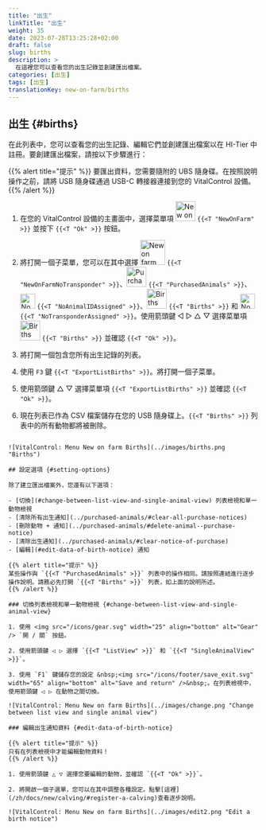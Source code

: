 ```yaml
---
title: "出生"
linkTitle: "出生"
weight: 35
date: 2023-07-28T13:25:28+02:00
draft: false
slug: births
description: >
  在這裡您可以查看您的出生記錄並創建匯出檔案。
categories: [出生]
tags: [出生]
translationKey: new-on-farm/births
---
```

## 出生 {#births}

在此列表中，您可以查看您的出生記錄、編輯它們並創建匯出檔案以在 HI-Tier 中註冊。要創建匯出檔案，請按以下步驟進行：

{{% alert title="提示" %}}
要匯出資料，您需要隨附的 UBS 隨身碟。在按照說明操作之前，請將 USB 隨身碟通過 USB-C 轉接器連接到您的 VitalControl 設備。
{{% /alert %}}

1. 在您的 VitalControl 設備的主畫面中，選擇菜單項 <img src="/icons/main/new-on-farm.svg" width="40" align="bottom" alt="New on farm" /> `{{<T "NewOnFarm" >}}` 並按下 `{{<T "Ok" >}}` 按鈕。

2. 將打開一個子菜單，您可以在其中選擇 <img src="/icons/registration/new-on-farm-no-transponder.svg" width="50" align="bottom" alt="New on farm, no transponder" /> `{{<T "NewOnFarmNoTransponder" >}}`、<img src="/icons/main/new-on-farm.svg" width="40" align="bottom" alt="Purchased animals" /> `{{<T "PurchasedAnimals" >}}`、<img src="/icons/registration/no-eartag-number.svg" width="30" align="bottom" alt="No national animal ID" /> `{{<T "NoAnimalIDAssigned" >}}`、<img src="/icons/main/births.svg" width="40" align="bottom" alt="Births" /> `{{<T "Births" >}}` 和 <img src="/icons/registration/no-transponder.svg" width="30" align="bottom" alt="No transponder assigned" /> `{{<T "NoTransponderAssigned" >}}`。使用箭頭鍵 ◁ ▷ △ ▽ 選擇菜單項 <img src="/icons/main/births.svg" width="40" align="bottom" alt="Births" /> `{{<T "Births" >}}` 並確認 `{{<T "Ok" >}}`。

3. 將打開一個包含您所有出生記錄的列表。

4. 使用 `F3` 鍵 `{{<T "ExportListBirths" >}}`。將打開一個子菜單。

5. 使用箭頭鍵 △ ▽ 選擇菜單項 `{{<T "ExportListBirths" >}}` 並確認 `{{<T "Ok" >}}`。

6. 現在列表已作為 CSV 檔案儲存在您的 USB 隨身碟上。`{{<T "Births" >}}` 列表中的所有動物都將被刪除。
```

![VitalControl: Menu New on farm Births](../images/births.png "Births")

## 設定選項 {#setting-options}

除了建立匯出檔案外，您還有以下選項：

- [切換](#change-between-list-view-and-single-animal-view) 列表檢視和單一動物檢視
- [清除所有出生通知](../purchased-animals/#clear-all-purchase-notices)
- [刪除動物 + 通知](../purchased-animals/#delete-animal--purchase-notice)
- [清除出生通知](../purchased-animals/#clear-notice-of-purchase)
- [編輯](#edit-data-of-birth-notice) 通知

{{% alert title="提示" %}}
某些操作與 `{{<T "PurchasedAnimals" >}}` 列表中的操作相同。請按照連結進行逐步操作說明。請務必先打開 `{{<T "Births" >}}` 列表，如上面的說明所述。
{{% /alert %}}

### 切換列表檢視和單一動物檢視 {#change-between-list-view-and-single-animal-view}

1. 使用 <img src="/icons/gear.svg" width="25" align="bottom" alt="Gear" /> `開 / 關` 按鈕。

2. 使用箭頭鍵 ◁ ▷ 選擇 `{{<T "ListView" >}}` 和 `{{<T "SingleAnimalView" >}}`。

3. 使用 `F1` 鍵儲存您的設定 &nbsp;<img src="/icons/footer/save_exit.svg" width="65" align="bottom" alt="Save and return" />&nbsp;。在列表檢視中，使用箭頭鍵 ◁ ▷ 在動物之間切換。

![VitalControl: Menu New on farm Births](../images/change.png "Change between list view and single animal view")

### 編輯出生通知資料 {#edit-data-of-birth-notice}

{{% alert title="提示" %}}
只有在列表檢視中才能編輯動物資料！
{{% /alert %}}

1. 使用箭頭鍵 △ ▽ 選擇您要編輯的動物，並確認 `{{<T "Ok" >}}`。

2. 將開啟一個子選單，您可以在其中調整各種設定。點擊[這裡](/zh/docs/new/calving/#register-a-calving)查看逐步說明。

![VitalControl: Menu New on farm Births](../images/edit2.png "Edit a birth notice")
